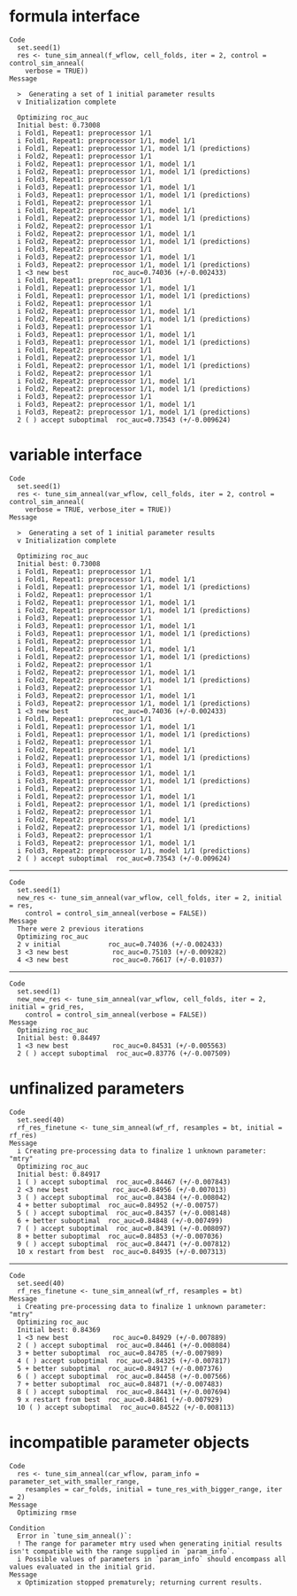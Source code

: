 # formula interface

    Code
      set.seed(1)
      res <- tune_sim_anneal(f_wflow, cell_folds, iter = 2, control = control_sim_anneal(
        verbose = TRUE))
    Message
      
      >  Generating a set of 1 initial parameter results
      v Initialization complete
      
      Optimizing roc_auc
      Initial best: 0.73008
      i Fold1, Repeat1: preprocessor 1/1
      i Fold1, Repeat1: preprocessor 1/1, model 1/1
      i Fold1, Repeat1: preprocessor 1/1, model 1/1 (predictions)
      i Fold2, Repeat1: preprocessor 1/1
      i Fold2, Repeat1: preprocessor 1/1, model 1/1
      i Fold2, Repeat1: preprocessor 1/1, model 1/1 (predictions)
      i Fold3, Repeat1: preprocessor 1/1
      i Fold3, Repeat1: preprocessor 1/1, model 1/1
      i Fold3, Repeat1: preprocessor 1/1, model 1/1 (predictions)
      i Fold1, Repeat2: preprocessor 1/1
      i Fold1, Repeat2: preprocessor 1/1, model 1/1
      i Fold1, Repeat2: preprocessor 1/1, model 1/1 (predictions)
      i Fold2, Repeat2: preprocessor 1/1
      i Fold2, Repeat2: preprocessor 1/1, model 1/1
      i Fold2, Repeat2: preprocessor 1/1, model 1/1 (predictions)
      i Fold3, Repeat2: preprocessor 1/1
      i Fold3, Repeat2: preprocessor 1/1, model 1/1
      i Fold3, Repeat2: preprocessor 1/1, model 1/1 (predictions)
      1 <3 new best           roc_auc=0.74036 (+/-0.002433)
      i Fold1, Repeat1: preprocessor 1/1
      i Fold1, Repeat1: preprocessor 1/1, model 1/1
      i Fold1, Repeat1: preprocessor 1/1, model 1/1 (predictions)
      i Fold2, Repeat1: preprocessor 1/1
      i Fold2, Repeat1: preprocessor 1/1, model 1/1
      i Fold2, Repeat1: preprocessor 1/1, model 1/1 (predictions)
      i Fold3, Repeat1: preprocessor 1/1
      i Fold3, Repeat1: preprocessor 1/1, model 1/1
      i Fold3, Repeat1: preprocessor 1/1, model 1/1 (predictions)
      i Fold1, Repeat2: preprocessor 1/1
      i Fold1, Repeat2: preprocessor 1/1, model 1/1
      i Fold1, Repeat2: preprocessor 1/1, model 1/1 (predictions)
      i Fold2, Repeat2: preprocessor 1/1
      i Fold2, Repeat2: preprocessor 1/1, model 1/1
      i Fold2, Repeat2: preprocessor 1/1, model 1/1 (predictions)
      i Fold3, Repeat2: preprocessor 1/1
      i Fold3, Repeat2: preprocessor 1/1, model 1/1
      i Fold3, Repeat2: preprocessor 1/1, model 1/1 (predictions)
      2 ( ) accept suboptimal  roc_auc=0.73543 (+/-0.009624)

# variable interface

    Code
      set.seed(1)
      res <- tune_sim_anneal(var_wflow, cell_folds, iter = 2, control = control_sim_anneal(
        verbose = TRUE, verbose_iter = TRUE))
    Message
      
      >  Generating a set of 1 initial parameter results
      v Initialization complete
      
      Optimizing roc_auc
      Initial best: 0.73008
      i Fold1, Repeat1: preprocessor 1/1
      i Fold1, Repeat1: preprocessor 1/1, model 1/1
      i Fold1, Repeat1: preprocessor 1/1, model 1/1 (predictions)
      i Fold2, Repeat1: preprocessor 1/1
      i Fold2, Repeat1: preprocessor 1/1, model 1/1
      i Fold2, Repeat1: preprocessor 1/1, model 1/1 (predictions)
      i Fold3, Repeat1: preprocessor 1/1
      i Fold3, Repeat1: preprocessor 1/1, model 1/1
      i Fold3, Repeat1: preprocessor 1/1, model 1/1 (predictions)
      i Fold1, Repeat2: preprocessor 1/1
      i Fold1, Repeat2: preprocessor 1/1, model 1/1
      i Fold1, Repeat2: preprocessor 1/1, model 1/1 (predictions)
      i Fold2, Repeat2: preprocessor 1/1
      i Fold2, Repeat2: preprocessor 1/1, model 1/1
      i Fold2, Repeat2: preprocessor 1/1, model 1/1 (predictions)
      i Fold3, Repeat2: preprocessor 1/1
      i Fold3, Repeat2: preprocessor 1/1, model 1/1
      i Fold3, Repeat2: preprocessor 1/1, model 1/1 (predictions)
      1 <3 new best           roc_auc=0.74036 (+/-0.002433)
      i Fold1, Repeat1: preprocessor 1/1
      i Fold1, Repeat1: preprocessor 1/1, model 1/1
      i Fold1, Repeat1: preprocessor 1/1, model 1/1 (predictions)
      i Fold2, Repeat1: preprocessor 1/1
      i Fold2, Repeat1: preprocessor 1/1, model 1/1
      i Fold2, Repeat1: preprocessor 1/1, model 1/1 (predictions)
      i Fold3, Repeat1: preprocessor 1/1
      i Fold3, Repeat1: preprocessor 1/1, model 1/1
      i Fold3, Repeat1: preprocessor 1/1, model 1/1 (predictions)
      i Fold1, Repeat2: preprocessor 1/1
      i Fold1, Repeat2: preprocessor 1/1, model 1/1
      i Fold1, Repeat2: preprocessor 1/1, model 1/1 (predictions)
      i Fold2, Repeat2: preprocessor 1/1
      i Fold2, Repeat2: preprocessor 1/1, model 1/1
      i Fold2, Repeat2: preprocessor 1/1, model 1/1 (predictions)
      i Fold3, Repeat2: preprocessor 1/1
      i Fold3, Repeat2: preprocessor 1/1, model 1/1
      i Fold3, Repeat2: preprocessor 1/1, model 1/1 (predictions)
      2 ( ) accept suboptimal  roc_auc=0.73543 (+/-0.009624)

---

    Code
      set.seed(1)
      new_res <- tune_sim_anneal(var_wflow, cell_folds, iter = 2, initial = res,
        control = control_sim_anneal(verbose = FALSE))
    Message
      There were 2 previous iterations
      Optimizing roc_auc
      2 v initial            roc_auc=0.74036 (+/-0.002433)
      3 <3 new best           roc_auc=0.75103 (+/-0.009282)
      4 <3 new best           roc_auc=0.76617 (+/-0.01037)

---

    Code
      set.seed(1)
      new_new_res <- tune_sim_anneal(var_wflow, cell_folds, iter = 2, initial = grid_res,
        control = control_sim_anneal(verbose = FALSE))
    Message
      Optimizing roc_auc
      Initial best: 0.84497
      1 <3 new best           roc_auc=0.84531 (+/-0.005563)
      2 ( ) accept suboptimal  roc_auc=0.83776 (+/-0.007509)

# unfinalized parameters

    Code
      set.seed(40)
      rf_res_finetune <- tune_sim_anneal(wf_rf, resamples = bt, initial = rf_res)
    Message
      i Creating pre-processing data to finalize 1 unknown parameter: "mtry"
      Optimizing roc_auc
      Initial best: 0.84917
      1 ( ) accept suboptimal  roc_auc=0.84467 (+/-0.007843)
      2 <3 new best           roc_auc=0.84956 (+/-0.007013)
      3 ( ) accept suboptimal  roc_auc=0.84384 (+/-0.008042)
      4 + better suboptimal  roc_auc=0.84952 (+/-0.00757)
      5 ( ) accept suboptimal  roc_auc=0.84357 (+/-0.008148)
      6 + better suboptimal  roc_auc=0.84848 (+/-0.007499)
      7 ( ) accept suboptimal  roc_auc=0.84391 (+/-0.008097)
      8 + better suboptimal  roc_auc=0.84853 (+/-0.007036)
      9 ( ) accept suboptimal  roc_auc=0.84471 (+/-0.007812)
      10 x restart from best  roc_auc=0.84935 (+/-0.007313)

---

    Code
      set.seed(40)
      rf_res_finetune <- tune_sim_anneal(wf_rf, resamples = bt)
    Message
      i Creating pre-processing data to finalize 1 unknown parameter: "mtry"
      Optimizing roc_auc
      Initial best: 0.84369
      1 <3 new best           roc_auc=0.84929 (+/-0.007889)
      2 ( ) accept suboptimal  roc_auc=0.84461 (+/-0.008084)
      3 + better suboptimal  roc_auc=0.84785 (+/-0.007989)
      4 ( ) accept suboptimal  roc_auc=0.84325 (+/-0.007817)
      5 + better suboptimal  roc_auc=0.84917 (+/-0.007376)
      6 ( ) accept suboptimal  roc_auc=0.84458 (+/-0.007566)
      7 + better suboptimal  roc_auc=0.84871 (+/-0.007483)
      8 ( ) accept suboptimal  roc_auc=0.84431 (+/-0.007694)
      9 x restart from best  roc_auc=0.84861 (+/-0.007929)
      10 ( ) accept suboptimal  roc_auc=0.84522 (+/-0.008113)

# incompatible parameter objects

    Code
      res <- tune_sim_anneal(car_wflow, param_info = parameter_set_with_smaller_range,
        resamples = car_folds, initial = tune_res_with_bigger_range, iter = 2)
    Message
      Optimizing rmse
      
    Condition
      Error in `tune_sim_anneal()`:
      ! The range for parameter mtry used when generating initial results isn't compatible with the range supplied in `param_info`.
      i Possible values of parameters in `param_info` should encompass all values evaluated in the initial grid.
    Message
      x Optimization stopped prematurely; returning current results.

